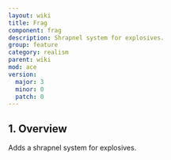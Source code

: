 ```yaml
---
layout: wiki
title: Frag
component: frag
description: Shrapnel system for explosives.
group: feature
category: realism
parent: wiki
mod: ace
version:
  major: 3
  minor: 0
  patch: 0
---
```


## 1. Overview

Adds a shrapnel system for explosives.
